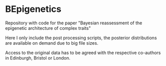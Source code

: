 # BEpigenetics
Repository with code for the paper "Bayesian reassessment of the epigenetic architecture of complex traits"

Here I only include the post processing scripts, the posterior distributions are available on demand due to big file sizes.

Access to the original data has to be agreed with the respective co-authors in Edinburgh, Bristol or London.
